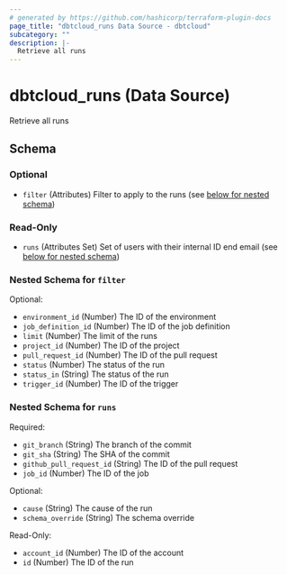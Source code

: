 ```yaml
---
# generated by https://github.com/hashicorp/terraform-plugin-docs
page_title: "dbtcloud_runs Data Source - dbtcloud"
subcategory: ""
description: |-
  Retrieve all runs
---
```


# dbtcloud_runs (Data Source)

Retrieve all runs



<!-- schema generated by tfplugindocs -->
## Schema

### Optional

- `filter` (Attributes) Filter to apply to the runs (see [below for nested schema](#nestedatt--filter))

### Read-Only

- `runs` (Attributes Set) Set of users with their internal ID end email (see [below for nested schema](#nestedatt--runs))

<a id="nestedatt--filter"></a>
### Nested Schema for `filter`

Optional:

- `environment_id` (Number) The ID of the environment
- `job_definition_id` (Number) The ID of the job definition
- `limit` (Number) The limit of the runs
- `project_id` (Number) The ID of the project
- `pull_request_id` (Number) The ID of the pull request
- `status` (Number) The status of the run
- `status_in` (String) The status of the run
- `trigger_id` (Number) The ID of the trigger


<a id="nestedatt--runs"></a>
### Nested Schema for `runs`

Required:

- `git_branch` (String) The branch of the commit
- `git_sha` (String) The SHA of the commit
- `github_pull_request_id` (String) The ID of the pull request
- `job_id` (Number) The ID of the job

Optional:

- `cause` (String) The cause of the run
- `schema_override` (String) The schema override

Read-Only:

- `account_id` (Number) The ID of the account
- `id` (Number) The ID of the run
